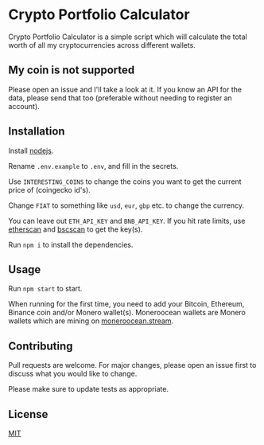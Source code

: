 # Crypto Portfolio Calculator

Crypto Portfolio Calculator is a simple script which will calculate the total worth of all my cryptocurrencies across different wallets.

## My coin is not supported

Please open an issue and I'll take a look at it. If you know an API for the data, please send that too (preferable without needing to register an account).

## Installation

Install [nodejs](https://nodejs.org/en/download/).

Rename `.env.example` to `.env`, and fill in the secrets.

Use `INTERESTING_COINS` to change the coins you want to get the current price of (coingecko id's).

Change `FIAT` to something like `usd`, `eur`, `gbp` etc. to change the currency.

You can leave out `ETH_API_KEY` and `BNB_API_KEY`. If you hit rate limits, use [etherscan](https://etherscan.io/) and [bscscan](https://bscscan.com/) to get the key(s).

Run `npm i` to install the dependencies.

## Usage

Run `npm start` to start.

When running for the first time, you need to add your Bitcoin, Ethereum, Binance coin and/or Monero wallet(s). Moneroocean wallets are Monero wallets which are mining on [moneroocean.stream](https://moneroocean.stream/).

## Contributing
Pull requests are welcome. For major changes, please open an issue first to discuss what you would like to change.

Please make sure to update tests as appropriate.

## License
[MIT](https://choosealicense.com/licenses/mit/)
